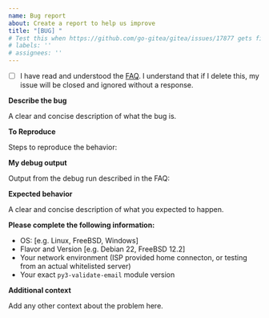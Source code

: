 ```yaml
---
name: Bug report
about: Create a report to help us improve
title: "[BUG] "
# Test this when https://github.com/go-gitea/gitea/issues/17877 gets fixed
# labels: ''
# assignees: ''
---
```

<!-- Please don't delete this template or we'll close your issue -->

- [ ] I have read and understood the [FAQ](https://git.ksol.io/karolyi/py3-validate-email/src/branch/master/FAQ.md). I understand that if I delete this, my issue will be closed and ignored without a response.

**Describe the bug**

A clear and concise description of what the bug is.

**To Reproduce**

Steps to reproduce the behavior:

**My debug output**

Output from the debug run described in the FAQ:

**Expected behavior**

A clear and concise description of what you expected to happen.

**Please complete the following information:**
 - OS: [e.g. Linux, FreeBSD, Windows]
 - Flavor and Version [e.g. Debian 22, FreeBSD 12.2]
 - Your network environment (ISP provided home connecton, or testing from an actual whitelisted server)
 - Your exact `py3-validate-email` module version

**Additional context**

Add any other context about the problem here.

